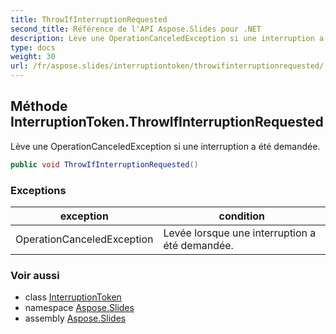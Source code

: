 ```yaml
---
title: ThrowIfInterruptionRequested
second_title: Référence de l'API Aspose.Slides pour .NET
description: Lève une OperationCanceledException si une interruption a été demandée.
type: docs
weight: 30
url: /fr/aspose.slides/interruptiontoken/throwifinterruptionrequested/
---
```


## Méthode InterruptionToken.ThrowIfInterruptionRequested

Lève une OperationCanceledException si une interruption a été demandée.

```csharp
public void ThrowIfInterruptionRequested()
```

### Exceptions

| exception | condition |
| --- | --- |
| OperationCanceledException | Levée lorsque une interruption a été demandée. |

### Voir aussi

* class [InterruptionToken](../../interruptiontoken)
* namespace [Aspose.Slides](../../interruptiontoken)
* assembly [Aspose.Slides](../../../)

<!-- NE PAS MODIFIER : généré par xmldocmd pour Aspose.Slides.dll -->